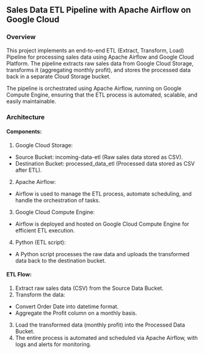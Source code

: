## Sales Data ETL Pipeline with Apache Airflow on Google Cloud

### Overview
This project implements an end-to-end ETL (Extract, Transform, Load) Pipeline for processing sales data using Apache Airflow and Google Cloud Platform. The pipeline extracts raw sales data from Google Cloud Storage, transforms it (aggregating monthly profit), and stores the processed data back in a separate Cloud Storage bucket.

The pipeline is orchestrated using Apache Airflow, running on Google Compute Engine, ensuring that the ETL process is automated, scalable, and easily maintainable.

### Architecture

#### Components:

1. Google Cloud Storage:
  - Source Bucket: incoming-data-etl (Raw sales data stored as CSV).
  - Destination Bucket: processed_data_etl (Processed data stored as CSV after ETL).
2. Apache Airflow:
  - Airflow is used to manage the ETL process, automate scheduling, and handle the orchestration of tasks.
3. Google Cloud Compute Engine:
  - Airflow is deployed and hosted on Google Cloud Compute Engine for efficient ETL execution.
4. Python (ETL script):
  - A Python script processes the raw data and uploads the transformed data back to the destination bucket.

#### ETL Flow:
1. Extract raw sales data (CSV) from the Source Data Bucket.
2. Transform the data:
  - Convert Order Date into datetime format.
  - Aggregate the Profit column on a monthly basis.
3. Load the transformed data (monthly profit) into the Processed Data Bucket.
4. The entire process is automated and scheduled via Apache Airflow, with logs and alerts for monitoring.
